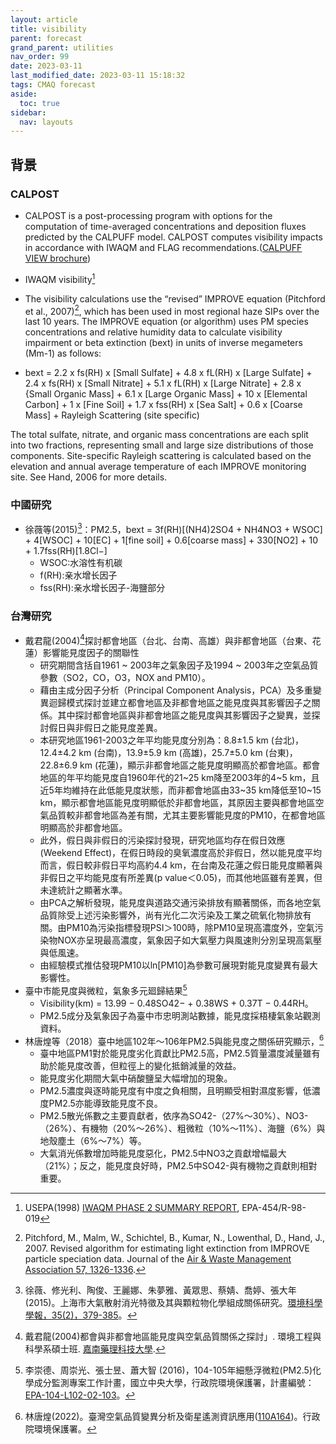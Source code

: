 ```yaml
---
layout: article
title: visibility
parent: forecast
grand_parent: utilities
nav_order: 99
date: 2023-03-11
last_modified_date: 2023-03-11 15:18:32
tags: CMAQ forecast
aside:
  toc: true
sidebar:
  nav: layouts
---
```


## 背景

### CALPOST

- CALPOST is a post-processing program with options for the computation of time-averaged concentrations and deposition fluxes predicted by the CALPUFF model. CALPOST computes visibility impacts in accordance with IWAQM and FLAG recommendations.([CALPUFF VIEW brochure](https://www.weblakes.com/products/calpuff/resources/lakes_calpuff_view_brochure.pdf))
- IWAQM visibility[^1]

- The visibility calculations use the “revised” IMPROVE equation (Pitchford et al., 2007)[^2], which has been used in most regional haze SIPs over the last 10 years. The IMPROVE equation (or algorithm) uses PM species concentrations and relative humidity data to calculate visibility impairment or beta extinction (bext) in units of inverse megameters (Mm-1) as follows:

- bext = 2.2 x fs(RH) x [Small Sulfate] + 4.8 x fL(RH) x [Large Sulfate]
\+ 2.4 x fs(RH) x [Small Nitrate] + 5.1 x fL(RH) x [Large Nitrate]
\+ 2.8 x {Small Organic Mass] + 6.1 x [Large Organic Mass]
\+ 10 x [Elemental Carbon]
\+ 1 x [Fine Soil]
\+ 1.7 x fss(RH) x [Sea Salt]
\+ 0.6 x [Coarse Mass]
\+ Rayleigh Scattering (site specific)

The total sulfate, nitrate, and organic mass concentrations are each split into two fractions, representing small and large size distributions of those components. Site-specific Rayleigh scattering is calculated based on the elevation and annual average temperature of each IMPROVE monitoring site. See Hand, 2006 for more details.

### 中國研究

- 徐薇等(2015)[^4]：PM2.5，bext = 3f(RH)[(NH4)2SO4 + NH4NO3 + WSOC]
\+ 4[WSOC] + 10[EC] + 1[fine soil]
\+ 0.6[coarse mass] + 330[NO2] + 10
\+ 1.7fss(RH)[1.8Cl−]
  - WSOC:水溶性有机碳
  - f(RH):亲水增长因子
  - fss(RH):亲水增长因子-海鹽部分

### 台灣研究

- 戴君龍(2004)[^5]探討都會地區（台北、台南、高雄）與非都會地區（台東、花蓮）影響能見度因子的關聯性
  - 研究期間含括自1961 ~ 2003年之氣象因子及1994 ~ 2003年之空氣品質參數（SO2，CO，O3，NOX and PM10）。
  - 藉由主成分因子分析（Principal Component Analysis，PCA）及多重變異迴歸模式探討並建立都會地區及非都會地區之能見度與其影響因子之關係。其中探討都會地區與非都會地區之能見度與其影響因子之變異，並探討假日與非假日之能見度差異。
  - 本研究地區1961-2003之年平均能見度分別為：8.8±1.5 km (台北)，12.4±4.2 km (台南)，13.9±5.9 km (高雄)，25.7±5.0 km (台東)，22.8±6.9 km (花蓮)，顯示非都會地區之能見度明顯高於都會地區。都會地區的年平均能見度自1960年代的21~25 km降至2003年的4~5 km，且近5年均維持在此低能見度狀態，而非都會地區由33~35 km降低至10~15 km，顯示都會地區能見度明顯低於非都會地區，其原因主要與都會地區空氣品質較非都會地區為差有關，尤其主要影響能見度的PM10，在都會地區明顯高於非都會地區。
  - 此外，假日與非假日的污染探討發現，研究地區均存在假日效應(Weekend Effect)，在假日時段的臭氧濃度高於非假日，然以能見度平均而言，假日較非假日平均高約4.4 km，在台南及花蓮之假日能見度顯著與非假日之平均能見度有所差異(p value＜0.05)，而其他地區雖有差異，但未達統計之顯著水準。
  - 由PCA之解析發現，能見度與道路交通污染排放有顯著關係，而各地空氣品質除受上述污染影響外，尚有光化二次污染及工業之硫氧化物排放有關。由PM10為污染指標發現PSI＞100時，除PM10呈現高濃度外，空氣污染物NOX亦呈現最高濃度，氣象因子如大氣壓力與風速則分別呈現高氣壓與低風速。
  - 由經驗模式推估發現PM10以ln[PM10]為參數可展現對能見度變異有最大影響性。
- 臺中市能見度與微粒，氣象多元廻歸結果[^6]
  - Visibility(km) = 13.99 − 0.48SO42− + 0.38WS + 0.37T − 0.44RH。
  - PM2.5成分及氣象因子為臺中市忠明測站數據，能見度採梧棲氣象站觀測資料。
- 林唐煌等（2018）臺中地區102年～106年PM2.5與能見度之關係研究顯示，[^7]
  - 臺中地區PM1對於能見度劣化貢獻比PM2.5高，PM2.5質量濃度減量雖有助於能見度改善，但粒徑上的變化抵銷減量的效益。
  - 能見度劣化期間大氣中硝酸鹽呈大幅增加的現象。
  - PM2.5濃度與逐時能見度有中度之負相關，且明顯受相對濕度影響，低濃度PM2.5亦能導致能見度不良。
  - PM2.5散光係數之主要貢獻者，依序為SO42-（27%～30%）、NO3-（26%）、有機物（20%～26%）、粗微粒（10%～11%）、海鹽（6%）與地殼塵土（6%～7%）等。
  - 大氣消光係數增加時能見度惡化，PM2.5中NO3之貢獻增幅最大（21%）；反之，能見度良好時，PM2.5中SO42-與有機物之貢獻則相對重要。

[^1]: USEPA(1998) [IWAQM PHASE 2 SUMMARY REPORT][1], EPA-454/R-98-019
[^2]: Pitchford, M., Malm, W., Schichtel, B., Kumar, N., Lowenthal, D., Hand, J., 2007. Revised algorithm for estimating light extinction from IMPROVE particle speciation data. Journal of the [Air & Waste Management Association 57, 1326-1336][2].
[^3]: 台中市環保局(2022)110年_臺中市細懸浮微粒與能見度分析及空品預報計畫，[台灣綠仕科技有限公司][3]執行，主持人白玨玲
[^4]: 徐薇、修光利、陶俊、王麗娜、朱夢雅、黃眾思、蔡婧、喬婷、張大年(2015)。上海市大氣散射消光特徵及其與顆粒物化學組成關係研究。[環境科學學報，35(2)，379-385][4]。
[^5]: 戴君龍(2004)都會與非都會地區能見度與空氣品質關係之探討」. 環境工程與科學系碩士班. [嘉南藥理科技大學][5].
[^6]: 李崇德、周崇光、張士昱、蕭大智 (2016)，104-105年細懸浮微粒(PM2.5)化學成分監測專案工作計畫，國立中央大學，行政院環境保護署，計畫編號：[EPA-104-L102-02-103][6]。
[^7]: 林唐煌(2022)。臺灣空氣品質變異分析及衛星遙測資訊應用([110A164][7])。行政院環境保護署。
[^8]: 林文印、蔡瀛逸、莊銘棟、林唐煌、陳律言(2018)。大氣懸浮微粒對能見度影響之研究([EPA-106-FA18-03-A182][8])。行政院環境保護署。


[1]:  https://www.epa.gov/sites/default/files/2020-10/documents/phase2.pdf "INTERAGENCY WORKGROUP ON AIR QUALITY MODELING (IWAQM) PHASE 2 SUMMARY REPORT AND RECOMMENDATIONS FOR MODELING LONG RANGE TRANSPORT IMPACTS"
[2]: https://www.tandfonline.com/doi/epdf/10.3155/1047-3289.57.11.1326?needAccess=true&role=button "Revised Algorithm for Estimating Light Extinction from IMPROVE Particle Speciation Data Marc Pitchford ,William Malm,Bret Schichtel,Naresh Kumar,Douglas Lowenthal &Jenny Hand"
[3]: https://www.epb.taichung.gov.tw/media/896811/110年_臺中市細懸浮微粒與能見度分析及空品預報計畫_空噪科.pdf "110年_臺中市細懸浮微粒與能見度分析及空品預報計畫，台灣綠仕科技有限公司執行"
[4]: https://www.actasc.cn/hjkxxb/ch/reader/view_abstract.aspx?file_no=20140422001&flag=1 "環境科學學報，35(2)，379-385"
[5]: https://hdl.handle.net/11296/a6w3we "戴君龍. 「都會與非都會地區能見度與空氣品質關係之探討」. 環境工程與科學系碩士班. 嘉南藥理科技大學, 2004."
[6]: https://epq.epa.gov.tw/ProjectData/ResultDetail?proj_id=1051435574&proj_recno=9&keyword=李崇德&group_id=274&log=H "EPA-104-L102-02-103"
[7]: https://epq.epa.gov.tw/ProjectData/ResultDetail?proj_id=1100889195&proj_recno=12&keyword=林唐煌&group_id=16529&log=H# "110A164"
[8]: https://epq.epa.gov.tw/ProjectData/ResultDetail?proj_id=1061993582&proj_recno=12&keyword=大氣懸浮微粒對能見度影響之研究&group_id=16833&log=H# "EPA-106-FA18-03-A182"